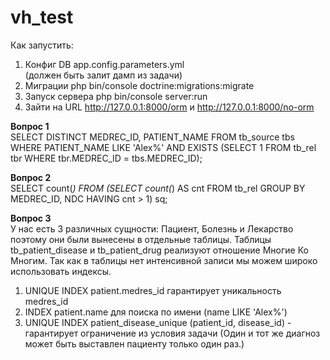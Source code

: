 vh_test
=======
Как запустить:
1. Конфиг DB
app.config.parameters.yml<br /> (должен быть залит дамп из задачи)
2. Миграции php bin/console doctrine:migrations:migrate
3. Запуск сервера php bin/console server:run
4. Зайти на URL http://127.0.0.1:8000/orm и http://127.0.0.1:8000/no-orm


**Вопрос 1**<br />
SELECT DISTINCT MEDREC_ID, PATIENT_NAME
FROM tb_source tbs
WHERE 
  PATIENT_NAME LIKE 'Alex%'
  AND EXISTS (SELECT 1 FROM tb_rel tbr WHERE tbr.MEDREC_ID = tbs.MEDREC_ID);
  
**Вопрос 2**<br />
SELECT count(*) FROM (SELECT count(*) AS cnt FROM tb_rel GROUP BY MEDREC_ID, NDC HAVING cnt > 1) sq;

**Вопрос 3**<br />
У нас есть 3 различных сущности: Пациент, Болезнь и Лекарство
поэтому они были вынесены в отдельные таблицы. Таблицы tb_patient_disease и tb_patient_drug
реализуют отношение Многие Ко Многим. Так как в таблицы нет интенсивной 
записи мы можем широко использовать индексы.

1. UNIQUE INDEX patient.medres_id гарантирует уникальность medres_id
2. INDEX patient.name для поиска по имени (name LIKE 'Alex%')
3. UNIQUE INDEX patient_disease_unique (patient_id, disease_id) - гарантирует ограничение из условия задачи
(Один и тот же диагноз может быть выставлен пациенту только один раз.)

